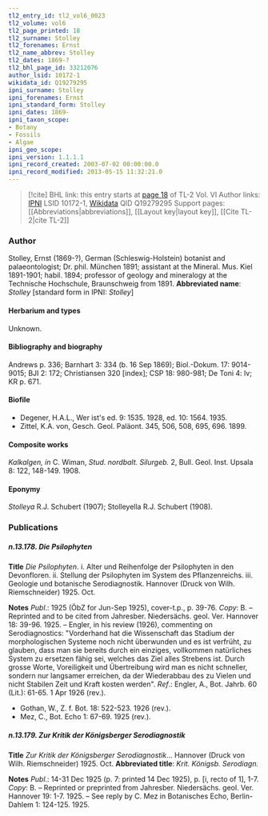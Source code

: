 ```yaml
---
tl2_entry_id: tl2_vol6_0023
tl2_volume: vol6
tl2_page_printed: 18
tl2_surname: Stolley
tl2_forenames: Ernst
tl2_name_abbrev: Stolley
tl2_dates: 1869-?
tl2_bhl_page_id: 33212076
author_lsid: 10172-1
wikidata_id: Q19279295
ipni_surname: Stolley
ipni_forenames: Ernst
ipni_standard_form: Stolley
ipni_dates: 1869-
ipni_taxon_scope: 
- Botany
- Fossils
- Algae
ipni_geo_scope: 
ipni_version: 1.1.1.1
ipni_record_created: 2003-07-02 00:00:00.0
ipni_record_modified: 2013-05-15 11:32:21.0
---
```


> [!cite] BHL link: this entry starts at [page 18](https://www.biodiversitylibrary.org/page/33212076) of TL-2 Vol. VI
> Author links: [IPNI](https://www.ipni.org/a/10172-1) LSID 10172-1, [Wikidata](https://www.wikidata.org/wiki/Q19279295) QID Q19279295
> Support pages: [[Abbreviations|abbreviations]], [[Layout key|layout key]], [[Cite TL-2|cite TL-2]]

### Author

Stolley, Ernst (1869-?), German (Schleswig-Holstein) botanist and palaeontologist; Dr. phil. München 1891; assistant at the Mineral. Mus. Kiel 1891-1901; habil. 1894; professor of geology and mineralogy at the Technische Hochschule, Braunschweig from 1891. 
**Abbreviated name**: *Stolley* \[standard form in IPNI: *Stolley*\]

#### Herbarium and types

Unknown.

#### Bibliography and biography

Andrews p. 336; Barnhart 3: 334 (b. 16 Sep 1869); Biol.-Dokum. 17: 9014-9015; BJI 2: 172; Christiansen 320 \[index\]; CSP 18: 980-981; De Toni 4: lv; KR p. 671.

#### Biofile

- Degener, H.A.L., Wer ist's ed. 9: 1535. 1928, ed. 10: 1564. 1935.
- Zittel, K.A. von, Gesch. Geol. Paläont. 345, 506, 508, 695, 696. 1899.

#### Composite works

*Kalkalgen, in* C. Wiman, *Stud. nordbalt. Silurgeb.* 2, Bull. Geol. Inst. Upsala 8: 122, 148-149. 1908.

#### Eponymy

*Stolleya* R.J. Schubert (1907); Stolleyella R.J. Schubert (1908).

### Publications

##### n.13.178. Die Psilophyten

**Title**
*Die Psilophyten*. i. Alter und Reihenfolge der Psilophyten in den Devonfloren. ii. Stellung der Psilophyten im System des Pflanzenreichs. iii. Geologie und botanische Serodiagnostik. Hannover (Druck von Wilh. Riemschneider) 1925. Oct.

**Notes**
*Publ*.: 1925 (ÖbZ for Jun-Sep 1925), cover-t.p., p. 39-76. *Copy*: B. – Reprinted and to be cited from Jahresber. Niedersächs. geol. Ver. Hannover 18: 39-96. 1925. – Engler, in his review (1926), commenting on Serodiagnostics: "Vorderhand hat die Wissenschaft das Stadium der morphologischen Systeme noch nicht überwunden und es ist verfrüht, zu glauben, dass man sie bereits durch ein einziges, vollkommen natürliches System zu ersetzen fähig sei, welches das Ziel alles Strebens ist. Durch grosse Worte, Voreiligkeit und Übertreibung wird man es nicht schneller, sondern nur langsamer erreichen, da der Wiederabbau des zu Vielen und nicht Stabilen Zeit und Kraft kosten werden".
*Ref*.: Engler, A., Bot. Jahrb. 60 (Lit.): 61-65. 1 Apr 1926 (rev.).
- Gothan, W., Z. f. Bot. 18: 522-523. 1926 (rev.).
- Mez, C., Bot. Echo 1: 67-69. 1925 (rev.).

##### n.13.179. Zur Kritik der Königsberger Serodiagnostik

**Title**
*Zur Kritik der Königsberger Serodiagnostik*... Hannover (Druck von Wilh. Riemschneider) 1925. Oct.
**Abbreviated title**: *Krit. Königsb. Serodiagn.*

**Notes**
*Publ*.: 14-31 Dec 1925 (p. 7: printed 14 Dec 1925), p. \[i, recto of 1\], 1-7. *Copy*: B. – Reprinted or preprinted from Jahresber. Niedersächs. geol. Ver. Hannover 19: 1-7. 1925. – See reply by C. Mez in Botanisches Echo, Berlin-Dahlem 1: 124-125. 1925.

